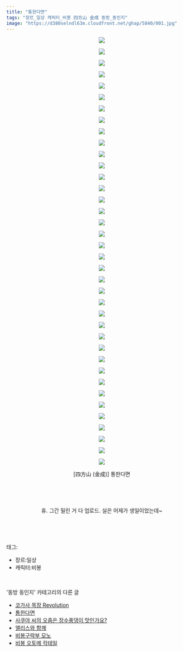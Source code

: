 ```yaml
---
title: "통한다면"
tags: "장르_일상 캐릭터_비봉 四方山 金成 동방_동인지"
image: "https://d380selndl63m.cloudfront.net/ghap/5840/001.jpg"
---
```

<div class="article">
<p style="text-align: center; clear: none; float: none;"><img src="{{ site.imgserver5 }}/ghap/5840/001.jpg"/></p>
<p style="text-align: center; clear: none; float: none;"><img src="{{ site.imgserver5 }}/ghap/5840/002.jpg"/></p>
<p style="text-align: center; clear: none; float: none;"><img src="{{ site.imgserver5 }}/ghap/5840/003.jpg"/></p>
<p style="text-align: center; clear: none; float: none;"><img src="{{ site.imgserver5 }}/ghap/5840/004.jpg"/></p>
<p style="text-align: center; clear: none; float: none;"><img src="{{ site.imgserver5 }}/ghap/5840/005.jpg"/></p>
<p style="text-align: center; clear: none; float: none;"><img src="{{ site.imgserver5 }}/ghap/5840/006.jpg"/></p>
<p style="text-align: center; clear: none; float: none;"><img src="{{ site.imgserver5 }}/ghap/5840/007.jpg"/></p>
<p style="text-align: center; clear: none; float: none;"><img src="{{ site.imgserver5 }}/ghap/5840/008.jpg"/></p>
<p style="text-align: center; clear: none; float: none;"><img src="{{ site.imgserver5 }}/ghap/5840/009.jpg"/></p>
<p style="text-align: center; clear: none; float: none;"><img src="{{ site.imgserver5 }}/ghap/5840/010.jpg"/></p>
<p style="text-align: center; clear: none; float: none;"><img src="{{ site.imgserver5 }}/ghap/5840/011.jpg"/></p>
<p style="text-align: center; clear: none; float: none;"><img src="{{ site.imgserver5 }}/ghap/5840/012.jpg"/></p>
<p style="text-align: center; clear: none; float: none;"><img src="{{ site.imgserver5 }}/ghap/5840/013.jpg"/></p>
<p style="text-align: center; clear: none; float: none;"><img src="{{ site.imgserver5 }}/ghap/5840/014.jpg"/></p>
<p style="text-align: center; clear: none; float: none;"><img src="{{ site.imgserver5 }}/ghap/5840/015.jpg"/></p>
<p style="text-align: center; clear: none; float: none;"><img src="{{ site.imgserver5 }}/ghap/5840/016.jpg"/></p>
<p style="text-align: center; clear: none; float: none;"><img src="{{ site.imgserver5 }}/ghap/5840/017.jpg"/></p>
<p style="text-align: center; clear: none; float: none;"><img src="{{ site.imgserver5 }}/ghap/5840/018.jpg"/></p>
<p style="text-align: center; clear: none; float: none;"><img src="{{ site.imgserver5 }}/ghap/5840/019.jpg"/></p>
<p style="text-align: center; clear: none; float: none;"><img src="{{ site.imgserver5 }}/ghap/5840/020.jpg"/></p>
<p style="text-align: center; clear: none; float: none;"><img src="{{ site.imgserver5 }}/ghap/5840/021.jpg"/></p>
<p style="text-align: center; clear: none; float: none;"><img src="{{ site.imgserver5 }}/ghap/5840/022.jpg"/></p>
<p style="text-align: center; clear: none; float: none;"><img src="{{ site.imgserver5 }}/ghap/5840/023.jpg"/></p>
<p style="text-align: center; clear: none; float: none;"><img src="{{ site.imgserver5 }}/ghap/5840/024.jpg"/></p>
<p style="text-align: center; clear: none; float: none;"><img src="{{ site.imgserver5 }}/ghap/5840/025.jpg"/></p>
<p style="text-align: center; clear: none; float: none;"><img src="{{ site.imgserver5 }}/ghap/5840/026.jpg"/></p>
<p style="text-align: center; clear: none; float: none;"><img src="{{ site.imgserver5 }}/ghap/5840/027.jpg"/></p>
<p style="text-align: center; clear: none; float: none;"><img src="{{ site.imgserver5 }}/ghap/5840/028.jpg"/></p>
<p style="text-align: center; clear: none; float: none;"><img src="{{ site.imgserver5 }}/ghap/5840/029.jpg"/></p>
<p style="text-align: center; clear: none; float: none;"><img src="{{ site.imgserver5 }}/ghap/5840/030.jpg"/></p>
<p style="text-align: center; clear: none; float: none;"><img src="{{ site.imgserver5 }}/ghap/5840/031.jpg"/></p>
<p style="text-align: center; clear: none; float: none;"><img src="{{ site.imgserver5 }}/ghap/5840/032.jpg"/></p>
<p style="text-align: center; clear: none; float: none;"><img src="{{ site.imgserver5 }}/ghap/5840/033.jpg"/></p>
<p style="text-align: center; clear: none; float: none;"><img src="{{ site.imgserver5 }}/ghap/5840/034.jpg"/></p>
<p style="text-align: center; clear: none; float: none;"><img src="{{ site.imgserver5 }}/ghap/5840/035.jpg"/></p>
<p style="text-align: center; clear: none; float: none;"><img src="{{ site.imgserver5 }}/ghap/5840/036.jpg"/></p>
<p style="text-align: center; clear: none; float: none;"><img src="{{ site.imgserver5 }}/ghap/5840/037.jpg"/></p>
<p style="text-align: center; clear: none; float: none;"><img src="{{ site.imgserver5 }}/ghap/5840/038.jpg"/></p>
<p style="text-align: center; clear: none; float: none;"> [四方山 (金成)] 통한다면</p>
<p style="text-align: center; clear: none; float: none;"><br/></p>
<p style="text-align: center; clear: none; float: none;"><br/></p>
<p style="text-align: center; clear: none; float: none;">휴. 그간 밀린 거 다 업로드. 실은 어제가 생일이었는데~</p>
<p><br/></p>
</div><br/>
<div class="tagTrail">
<p>태그: </p>
<ul>
<li>장르:일상</li>
<li>캐릭터:비봉</li>
</ul>
</div><br/>
<div class="another">
<p>'동방 동인지' 카테고리의 다른 글</p>
<ul>
<li><a href="/ghap_5843">코가사 목장 Revolution</a></li>
<li><a href="/ghap_5840">통한다면</a></li>
<li><a href="/ghap_5789">사쿠야 씨의 오줌은 장수풍댕이 맛인가요?</a></li>
<li><a href="/ghap_5772">앨리스와 함께</a></li>
<li><a href="/ghap_5737">비봉구락부 모노</a></li>
<li><a href="/ghap_5736">비봉 오토메 칵테일</a></li>
</ul>
</div><br/>
